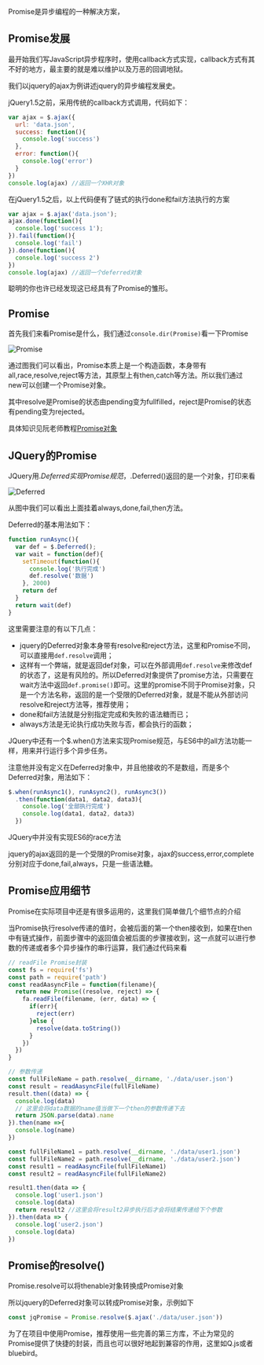 Promise是异步编程的一种解决方案，

## Promise发展

最开始我们写JavaScript异步程序时，使用callback方式实现，callback方式有其不好的地方，最主要的就是难以维护以及万恶的回调地狱。

我们以jquery的ajax为例讲述jquery的异步编程发展史。

jQuery1.5之前，采用传统的callback方式调用，代码如下：
```javascript
var ajax = $.ajax({
  url: 'data.json',
  success: function(){
    console.log('success')
  },
  error: function(){
    console.log('error')
  }
})
console.log(ajax) //返回一个XHR对象
```
在jQuery1.5之后，以上代码便有了链式的执行done和fail方法执行的方案
```javascript
var ajax = $.ajax('data.json');
ajax.done(function(){
  console.log('success 1');
}).fail(function(){
  console.log('fail')
}).done(function(){
  console.log('success 2')
})
console.log(ajax) //返回一个deferred对象
```
聪明的你也许已经发现这已经具有了Promise的雏形。

## Promise

首先我们来看Promise是什么，我们通过`console.dir(Promise)`看一下Promise

![Promise](../../images/promise/promise.png)

通过图我们可以看出，Promise本质上是一个构造函数，本身带有all,race,resolve,reject等方法，其原型上有then,catch等方法。所以我们通过new可以创建一个Promise对象。

其中resolve是Promise的状态由pending变为fullfilled，reject是Promise的状态有pending变为rejected。

具体知识见阮老师教程[Promise对象](http://es6.ruanyifeng.com/#docs/promise)

## JQuery的Promise

JQuery用$.Deferred实现Promise规范，$.Deferred()返回的是一个对象，打印来看

![Deferred](../../images/promise/deferred.png)

从图中我们可以看出上面挂着always,done,fail,then方法。

Deferred的基本用法如下：
```javascript
function runAsync(){
  var def = $.Deferred();
  var wait = function(def){
    setTimeout(function(){
      console.log('执行完成')
      def.resolve('数据')
    }, 2000)
    return def
  }
  return wait(def)
}
```
这里需要注意的有以下几点：
* jquery的Deferred对象本身带有resolve和reject方法，这里和Promise不同，可以直接用`def.resolve`调用；
* 这样有一个弊端，就是返回def对象，可以在外部调用`def.resolve`来修改def的状态了，这是有风险的。所以Deferred对象提供了promise方法，只需要在wait方法中返回`def.promise()`即可。这里的promise不同于Promise对象，只是一个方法名称，返回的是一个受限的Deferred对象，就是不能从外部访问resolve和reject方法等，推荐使用；
* done和fail方法就是分别指定完成和失败的语法糖而已；
* always方法是无论执行成功失败与否，都会执行的函数；

JQuery中还有一个$.when()方法来实现Promise规范，与ES6中的all方法功能一样，用来并行运行多个异步任务。

注意他并没有定义在Deferred对象中，并且他接收的不是数组，而是多个Deferred对象，用法如下：
```javascript
$.when(runAsync1(), runAsync2(), runAsync3())
  .then(function(data1, data2, data3){
    console.log('全部执行完成')
    console.log(data1, data2, data3)
  })
```
JQuery中并没有实现ES6的race方法

jquery的ajax返回的是一个受限的Promise对象，ajax的success,error,complete分别对应于done,fail,always，只是一些语法糖。

## Promise应用细节

Promise在实际项目中还是有很多运用的，这里我们简单做几个细节点的介绍

当Promise执行resolve传递的值时，会被后面的第一个then接收到，如果在then中有链式操作，前面步骤中的返回值会被后面的步骤接收到，这一点就可以进行参数的传递或者多个异步操作的串行运算，我们通过代码来看
```javascript
// readFile Promise封装
const fs = require('fs')
const path = require('path')
const readAasyncFile = function(filename){
  return new Promise((resolve, reject) => {
    fa.readFile(filename, (err, data) => {
      if(err){
        reject(err)
      }else {
        resolve(data.toString())
      }
    })
  })
}
```
```javascript
// 参数传递
const fullFileName = path.resolve(__dirname, './data/user.json')
const result = readAasyncFile(fullFileName)
result.then((data) => {
  console.log(data)
  // 这里会将data数据的name值当做下一个then的参数传递下去
  return JSON.parse(data).name
}).then(name =>{
  console.log(name)
})
```
```javascript
const fullFileName1 = path.resolve(__dirname, './data/user1.json')
const fullFileName2 = path.resolve(__dirname, './data/user2.json')
const result1 = readAasyncFile(fullFileName1)
const result2 = readAasyncFile(fullFileName2)

result1.then(data => {
  console.log('user1.json')
  console.log(data)
  return result2 //这里会将result2异步执行后才会将结果传递给下个参数
}).then(data => {
  console.log('user2.json')
  console.log(data)
})
```

## Promise的resolve()

Promise.resolve可以将thenable对象转换成Promise对象

所以jquery的Deferred对象可以转成Promise对象，示例如下
```javascript
const jqPromise = Promise.resolve($.ajax('./data/user.json'))
```

为了在项目中使用Promise，推荐使用一些完善的第三方库，不止为常见的Promise提供了快捷的封装，而且也可以很好地起到兼容的作用，这里如Q.js或者bluebird。

